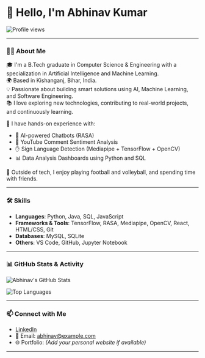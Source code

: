 # 👋 Hello, I'm Abhinav Kumar 

![Profile views](https://komarev.com/ghpvc/?username=abhinav284&label=Profile%20Views&color=0e75b6&style=flat)

---

### 🧑‍💼 About Me

🎓 I'm a B.Tech graduate in Computer Science & Engineering with a specialization in Artificial Intelligence and Machine Learning.  
🌍 Based in Kishanganj, Bihar, India.  
💡 Passionate about building smart solutions using AI, Machine Learning, and Software Engineering.  
📚 I love exploring new technologies, contributing to real-world projects, and continuously learning.

🧪 I have hands-on experience with:
- 🤖 AI-powered Chatbots (RASA)
- 💬 YouTube Comment Sentiment Analysis
- ✋ Sign Language Detection (Mediapipe + TensorFlow + OpenCV)
- 📊 Data Analysis Dashboards using Python and SQL

🏐 Outside of tech, I enjoy playing football and volleyball, and spending time with friends.

---

### 🛠️ Skills

- **Languages**: Python, Java, SQL, JavaScript  
- **Frameworks & Tools**: TensorFlow, RASA, Mediapipe, OpenCV, React, HTML/CSS, Git  
- **Databases**: MySQL, SQLite  
- **Others**: VS Code, GitHub, Jupyter Notebook

---

### 📊 GitHub Stats & Activity

![Abhinav's GitHub Stats](https://github-readme-stats.vercel.app/api?username=abhinav284&show_icons=true&theme=radical)

![Top Languages](https://github-readme-stats.vercel.app/api/top-langs/?username=abhinav284&layout=compact&theme=radical)

---

### 📫 Connect with Me

- [LinkedIn](https://www.linkedin.com/in/your-link)
- 📧 Email: abhinav@example.com  
- 🌐 Portfolio: *(Add your personal website if available)*

---
